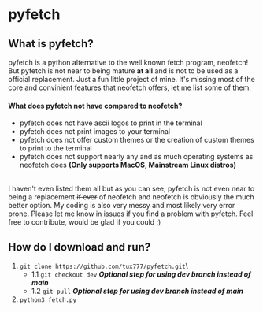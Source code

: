 # pyfetch
## What is pyfetch?
pyfetch is a python alternative to the well known fetch program, neofetch! But pyfetch is not near to being mature **at all** and is not to be used as a official replacement. Just a fun little project of mine.
It's missing most of the core and convinient features that neofetch offers, let me list some of them.
#### What does pyfetch not have compared to neofetch?
* pyfetch does not have ascii logos to print in the terminal
* pyfetch does not print images to your terminal
* pyfetch does not offer custom themes or the creation of custom themes to print to the terminal
* pyfetch does not support nearly any and as much operating systems as neofetch does **(Only supports MacOS, Mainstream Linux distros)**

<!-- end of the list -->
\
I haven't even listed them all but as you can see, pyfetch is not even near to being a replacement ~~if ever~~ of neofetch and neofetch is obviously the much better option.
My coding is also very messy and most likely very error prone. Please let me know in issues if you find a problem with pyfetch. Feel free to contribute, would be glad if you could :)
## How do I download and run?
1. ```git clone https://github.com/tux777/pyfetch.git```\
   - 1.1 ```git checkout dev``` ***Optional step for using dev branch instead of main***
   - 1.2 ```git pull``` ***Optional step for using dev branch instead of main***
3. ```python3 fetch.py```
